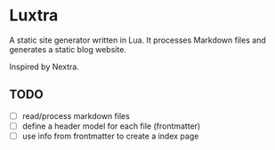 # Luxtra
A static site generator written in Lua. It processes Markdown files and generates a static blog website.

Inspired by Nextra.

## TODO
- [ ] read/process markdown files
- [ ] define a header model for each file (frontmatter)
- [ ] use info from frontmatter to create a index page
